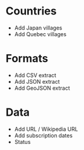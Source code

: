 

Countries
=========

* Add Japan villages
* Add Quebec villages


Formats
=======

* Add CSV extract
* Add JSON extract
* Add GeoJSON extract


Data
====

* Add URL / Wikipedia URL
* Add subscription dates
* Status


